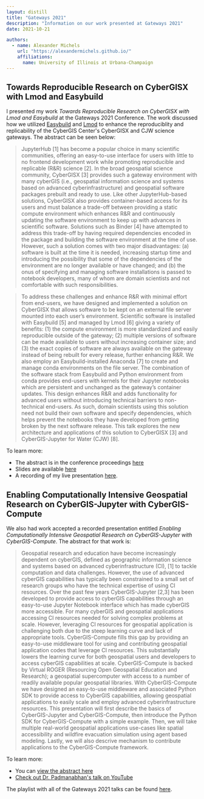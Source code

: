 ```yaml
---
layout: distill
title: "Gateways 2021"
description: "Information on our work presented at Gateways 2021"
date: 2021-10-21

authors:
  - name: Alexander Michels
    url: "https://alexandermichels.github.io/"
    affiliations:
      name: University of Illinois at Urbana-Champaign
---
```


## Towards Reproducible Research on CyberGISX with Lmod and Easybuild

I presented my work *Towards Reproducible Research on CyberGISX with Lmod and Easybuild* at the Gateways 2021 Conference. The work discussed how we utilized [Easybuild](https://docs.easybuild.io/) and [Lmod](https://lmod.readthedocs.io/) to enhance the reproduciblity and replicability of the CyberGIS Center's CyberGISX and CJW science gateways. The abstract can be seen below:

>JupyterHub [1] has become a popular choice in many scientific communities, offering an easy-to-use interface for users with little to no frontend development work while promoting reproducible and replicable (R&R) science [2]. In the broad geospatial science community, CyberGISX [3] provides such a gateway environment with many cyberGIS (i.e., geospatial information science and systems based on advanced cyberinfrastructure) and geospatial software packages prebuilt and ready to use. Like other JupyterHub-based solutions, CyberGISX also provides container-based access for its users and must balance a trade-off between providing a static compute environment which enhances R&R and continuously updating the software environment to keep up with advances in scientific software. Solutions such as Binder [4] have attempted to address this trade-off by having required dependencies encoded in the package and building the software environment at the time of use. However, such a solution comes with two major disadvantages: (a) software is built at the time it is needed, increasing startup time and introducing the possibility that some of the dependencies of the environment are no longer available or have changed; and (b) the onus of specifying and managing software installations is passed to notebook developers, many of whom are domain scientists and not comfortable with such responsibilities. 

>To address these challenges and enhance R&R with minimal effort from end-users, we have designed and implemented a solution on CyberGISX that allows software to be kept on an external file server mounted into each user’s environment. Scientific software is installed with Easybuild [5] and managed by Lmod [6] giving a variety of benefits: (1) the compute environment is more standardized and easily reproducible outside of the gateway; (2) multiple versions of software can be made available to users without increasing container size; and (3) the exact copies of software are always available on the gateway instead of being rebuilt for every release, further enhancing R&R. We also employ an Easybuild-installed Anaconda [7] to create and manage conda environments on the file server. The combination of the software stack from Easybuild and Python environment from conda provides end-users with kernels for their Jupyter notebooks which are persistent and unchanged as the gateway’s container updates. This design enhances R&R and adds functionality for advanced users without introducing technical barriers to non-technical end-users. As such, domain scientists using this solution need not build their own software and specify dependencies, which helps prevent the notebooks they have developed from getting broken by the next software release. This talk explores the new architecture and applications of this solution to CyberGISX [3] and CyberGIS-Jupyter for Water (CJW) [8].

To learn more:

* The abstract is in the conference proceedings [here](https://doi.org/10.5281/zenodo.5569659)
* Slides are available [here](/assets/pdf/Gateways2021-Michels-CyberGISXEasybuild.pdf)
* A recording of my live presentation [here]().

## Enabling Computationally Intensive Geospatial Research on CyberGIS-Jupyter with CyberGIS-Compute

We also had work accepted a recorded presentation entitled *Enabling Computationally Intensive Geospatial Research on CyberGIS-Jupyter with CyberGIS-Compute*. The abstract for that work is:

>Geospatial research and education have become increasingly dependent on cyberGIS, defined as geographic information science and systems based on advanced cyberinfrastructure (CI), [1] to tackle computation and data challenges. However, the use of advanced cyberGIS capabilities has typically been constrained to a small set of research groups who have the technical expertise of using CI resources. Over the past few years CyberGIS-Jupyter [2,3] has been developed to provide access to cyberGIS capabilities through an easy-to-use Jupyter Notebook interface which has made cyberGIS more accessible. For many cyberGIS and geospatial applications accessing CI resources needed for solving complex problems at scale. However, leveraging CI resources for geospatial application is challenging both due to the steep learning curve and lack of appropriate tools. CyberGIS-Compute fills this gap by providing an easy-to-use middleware tool for using and contributing geospatial application codes that leverage CI resources. This substantially lowers the learning curve for both geospatial users and developers to access cyberGIS capabilities at scale. CyberGIS-Compute is backed by Virtual ROGER (Resourcing Open Geospatial Education and Research); a geospatial supercomputer with access to a number of readily available popular geospatial libraries. With CyberGIS-Compute we have designed an easy-to-use middleware and associated Python SDK to provide access to CyberGIS capabilities, allowing geospatial applications to easily scale and employ advanced cyberinfrastructure resources. This presentation will first describe the basics of CyberGIS-Jupyter and CyberGIS-Compute, then introduce the Python SDK for CyberGIS-Compute with a simple example. Then, we will take multiple real-world geospatial applications use-cases like spatial accessibility and wildfire evacuation simulation using agent based modeling. Lastly, we will also descrive mechanism to contribute applications to the CyberGIS-Compute framework.

To learn more:

* You can [view the abstract here](https://doi.org/10.5281/zenodo.5569659)
* [Check out Dr. Padmanabhan's talk on YouTube](https://youtu.be/KJGBIx0MzWw)

The playlist with all of the Gateways 2021 talks can be found [here](https://youtube.com/playlist?list=PLTkmCX5R7siNrdUtgrn4ncEpmW9ZyJJff).